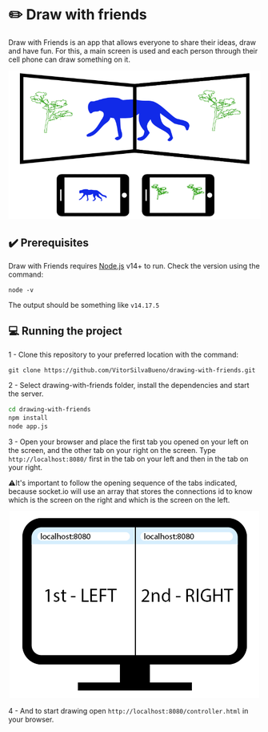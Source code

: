 # ✏️ Draw  with friends

Draw with Friends is an app that allows everyone to share their ideas, draw and have fun. For this, a main screen is used and each person through their cell phone can draw something on it.

<p align="center">
  <img src="./assets/drawing-with-friends.png"/>
</p>

## ✔️ Prerequisites
Draw with Friends requires [Node.js](https://nodejs.org/) v14+ to run. Check the version using the command:
```
node -v
```
The output should be something like `v14.17.5`

## 💻 Running the project
1 - Clone this repository to your preferred location with the command:
```
git clone https://github.com/VitorSilvaBueno/drawing-with-friends.git
```
2 - Select drawing-with-friends folder, install the dependencies and start the server.
```sh
cd drawing-with-friends
npm install 
node app.js
```
3 - Open your browser and place the first tab you opened on your left on the screen, and the other tab on your right on the screen. Type `http://localhost:8080/` first in the tab on your left and then in the tab on your right.

⚠️It's important to follow the opening sequence of the tabs indicated, because socket.io will use an array that stores the connections id to know which is the screen on the right and which is the screen on the left.

<p align="center">
  <img src="./assets/tabs.png"/>
</p>

4 - And to start drawing open `http://localhost:8080/controller.html` in your browser.